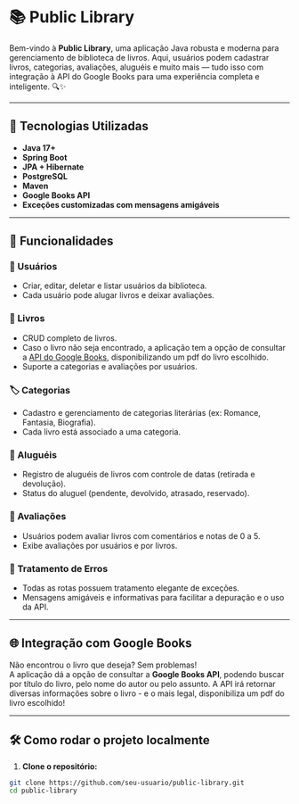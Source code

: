 # 📚 Public Library

Bem-vindo à **Public Library**, uma aplicação Java robusta e moderna para gerenciamento de biblioteca de livros. Aqui, usuários podem cadastrar livros, categorias, avaliações, aluguéis e muito mais — tudo isso com integração à API do Google Books para uma experiência completa e inteligente. 🔍✨

---

## 🚀 Tecnologias Utilizadas

- **Java 17+**
- **Spring Boot**
- **JPA + Hibernate**
- **PostgreSQL**
- **Maven**
- **Google Books API**
- **Exceções customizadas com mensagens amigáveis**

---

## 🧠 Funcionalidades

### 👤 Usuários
- Criar, editar, deletar e listar usuários da biblioteca.
- Cada usuário pode alugar livros e deixar avaliações.

### 📖 Livros
- CRUD completo de livros.
- Caso o livro não seja encontrado, a aplicação tem a opção de consultar a [API do Google Books](https://developers.google.com/books), disponibilizando um pdf do livro escolhido.
- Suporte a categorias e avaliações por usuários.

### 🏷️ Categorias
- Cadastro e gerenciamento de categorias literárias (ex: Romance, Fantasia, Biografia).
- Cada livro está associado a uma categoria.

### 🔄 Aluguéis
- Registro de aluguéis de livros com controle de datas (retirada e devolução).
- Status do aluguel (pendente, devolvido, atrasado, reservado).

### 🌟 Avaliações
- Usuários podem avaliar livros com comentários e notas de 0 a 5.
- Exibe avaliações por usuários e por livros.

### 🚨 Tratamento de Erros
- Todas as rotas possuem tratamento elegante de exceções.
- Mensagens amigáveis e informativas para facilitar a depuração e o uso da API.

---

## 🌐 Integração com Google Books

Não encontrou o livro que deseja? Sem problemas!  
A aplicação dá a opção de consultar a **Google Books API**, podendo buscar por título do livro, pelo nome do autor ou pelo assunto.
A API irá retornar diversas informações sobre o livro - e o mais legal, disponibiliza um pdf do livro escolhido! 

---

## 🛠️ Como rodar o projeto localmente

1. **Clone o repositório:**

```bash
git clone https://github.com/seu-usuario/public-library.git
cd public-library
